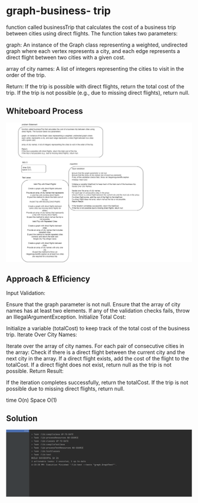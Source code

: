 # graph-business- trip 

function called businessTrip that calculates the cost of a business trip between cities using direct flights. The function takes two parameters:

graph: An instance of the Graph class representing a weighted, undirected graph where each vertex represents a city, and each edge represents a direct flight between two cities with a given cost.

array of city names: A list of integers representing the cities to visit in the order of the trip.

Return:
If the trip is possible with direct flights, return the total cost of the trip.
If the trip is not possible (e.g., due to missing direct flights), return null.
## Whiteboard Process
![37A.drawio.png](37A.drawio.png)
## Approach & Efficiency
Input Validation:

Ensure that the graph parameter is not null.
Ensure that the array of city names has at least two elements.
If any of the validation checks fails, throw an IllegalArgumentException.
Initialize Total Cost:

Initialize a variable (totalCost) to keep track of the total cost of the business trip.
Iterate Over City Names:

Iterate over the array of city names.
For each pair of consecutive cities in the array:
Check if there is a direct flight between the current city and the next city in the array.
If a direct flight exists, add the cost of the flight to the totalCost.
If a direct flight does not exist, return null as the trip is not possible.
Return Result:

If the iteration completes successfully, return the totalCost.
If the trip is not possible due to missing direct flights, return null.


time O(n)    Space O(1)
## Solution
![37.PNG](37.PNG) 